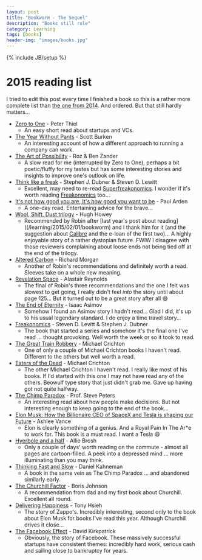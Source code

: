 ```yaml
---
layout: post
title: "Bookworm - The Sequel"
description: "Books still rule"
category: Learning
tags: [books]
header-img: "images/books.jpg"
---
```

{% include JB/setup %}

# 2015 reading list
I tried to edit this post every time I finished a book so this is a rather more complete list than [the one from 2014](/learning/2015/02/01/bookworm).  And ordered.  But that still hardly matters...

* [Zero to One](http://www.amazon.co.uk/Zero-One-Notes-Start-Future-ebook/dp/B00KHX0II4/ref=pd_sim_b_10?ie=UTF8&refRID=010DRYF5M966WF0FPFPN) - Peter Thiel
  * An easy short read about startups and VCs.
* [The Year Without Pants](http://www.amazon.co.uk/Year-Without-Pants-WordPress-Com-Hardcover/dp/B00GOH3D34/ref=sr_1_cc_2?s=aps&ie=UTF8&qid=1422128167&sr=1-2-catcorr&keywords=the+year+without+pants) - Scott Burken
  * An interesting account of how a different approach to running a company can work.
* [The Art of Possibility](http://www.amazon.co.uk/Art-Possibility-Transforming-Professional-Hardcover/dp/B00GSCMDRW/ref=sr_1_2?s=books&ie=UTF8&qid=1422128361&sr=1-2&keywords=the+art+of+the+possibility) - Roz & Ben Zander
  * A slow read for me (interrupted by Zero to One), perhaps a bit poetic/fluffy for my tastes but has some interesting stories and insights to improve one's outlook on life.
* [Think like a freak](http://www.amazon.co.uk/Think-Like-Freak-Smarter-Everything/dp/1846147557) - Stephen J. Dubner & Steven D. Lewitt
  * Excellent, may need to re-read [Superfreakonomics](http://www.amazon.co.uk/Superfreakonomics-Cooling-Patriotic-Prostitutes-Insurance/dp/0141030704/ref=pd_bxgy_b_img_y).  I wonder if it's worth reading [Freakonomics](http://www.amazon.co.uk/Freakonomics-Economist-Explores-Hidden-Everything/dp/0141019018/ref=pd_bxgy_b_img_y) too...
* [It's not how good you are, It's how good you want to be](http://www.amazon.co.uk/Its-Not-How-Good-Want/dp/0714843377/ref=sr_1_9?ie=UTF8&qid=1423090505&sr=8-9&keywords=be+who+you+want+to+be) - Paul Arden
  * A one-day read.  Entertaining advice for the brave...
* [Wool, Shift, Dust trilogy](http://www.amazon.co.uk/Wool-Trilogy-Shift-Dust-ebook/dp/B00I96357W/ref=sr_1_2?ie=UTF8&qid=1427043593&sr=8-2&keywords=wool%2C+shift%2C+dust) - Hugh Howey
  * Recommended by Robin after [last year's post about reading]((/learning/2015/02/01/bookworm) and I thank him for it (and the suggestion about [Calibre](http://calibre-ebook.com) and the e-loan of the first two)...  A highly enjoyable story of a rather dystopian future.  FWIW I disagree with those reviewers complaining about loose ends not being tied off at the end of the trilogy.
* [Altered Carbon](http://www.amazon.co.uk/Altered-Carbon-GOLLANCZ-Richard-Morgan/dp/0575081244) - Richard Morgan
  * Another of Robin's recommendations and definitely worth a read.  Sleeves take on a whole new meaning.
* [Revelation Space](http://www.amazon.co.uk/Revelation-Space-Alastair-Reynolds/dp/0575083093/ref=sr_1_1?ie=UTF8&qid=1428312406&sr=8-1&keywords=revelation+space) - Alastair Reynolds
  * The final of Robin's three recommendations and the one I felt was slowest to get going, I really didn't feel _into_ the story until about page 125...  But it turned out to be a great story after all :smile:
* [The End of Eternity](http://www.amazon.co.uk/End-Eternity-Panther-Science-Fiction/dp/0586024409/ref=sr_1_1?s=books&ie=UTF8&qid=1431643224&sr=1-1&keywords=end+eternity) - Isaac Asimov
  * Somehow I found an Asimov story I hadn't read...  Glad I did, it's up to his usual legendary standard.  I do enjoy a time travel story...
* [Freakonomics](http://www.amazon.co.uk/Freakonomics-Economist-Explores-Hidden-Everything-ebook/dp/B002RPCOH8/ref=sr_1_1?s=books&ie=UTF8&qid=1431643374&sr=1-1&keywords=freakonomics) - Steven D. Levitt & Stephen J. Dubner
  * The book that started a series and somehow it's the final one I've read ... thought provoking.  Well worth the week or so it took to read.
* [The Great Train Robbery](http://www.amazon.co.uk/Great-Train-Robbery-Michael-Crichton/dp/009948241X/ref=sr_1_2?s=books&ie=UTF8&qid=1432588554&sr=1-2&keywords=the+great+train+robbery) - Michael Crichton
  * One of only a couple of Michael Crichton books I haven't read.  Different to the others but well worth a read.
* [Eaters of the Dead](http://www.amazon.co.uk/Eaters-Dead-Michael-Crichton/dp/0099222825/ref=sr_1_1?ie=UTF8&qid=1433454460&sr=8-1&keywords=eaters+of+the+dead) - Michael Crichton
  * The other Michael Crichton I haven't read.  I really like most of his books.  If I'd started with this one I may not have read any of the others.  Beowulf type story that just didn't grab me.  Gave up having got not quite halfway.
* [The Chimp Paradox](http://www.amazon.co.uk/Chimp-Paradox-Management-Programme-Confidence/dp/009193558X/ref=sr_1_1?s=books&ie=UTF8&qid=1433454488&sr=1-1&keywords=the+chimp+paradox) - Prof. Steve Peters
  * An interesting read about how people make decisions.  But not interesting enough to keep going to the end of the book...
* [Elon Musk: How the Billionaire CEO of SpaceX and Tesla is shaping our Future](http://www.amazon.co.uk/Elon-Musk-Billionaire-SpaceX-shaping/dp/075355562X/ref=sr_1_1?s=books&ie=UTF8&qid=1434402586&sr=1-1&keywords=elon+musk) - Ashlee Vance
  * Elon is clearly something of a genius.  And a Royal Pain In The Ar*e to work for.  This book is a must read.  I want a Tesla :smile:
* [Hyerbole and a half](http://www.amazon.co.uk/Hyperbole-Half-Unfortunate-Situations-Mechanisms/dp/0224095374/ref=sr_1_1?s=books&ie=UTF8&qid=1435213562&sr=1-1&keywords=hyperbole+and+a+half) - Allie Brosh
  * Only a couple of days' worth reading on the commute - almost all pages are cartoon-filled.  A peek into a depressed mind ... more illuminating than you may think.
* [Thinking Fast and Slow](http://www.amazon.co.uk/Thinking-Fast-Slow-Daniel-Kahneman/dp/0141033576/ref=sr_1_1?ie=UTF8&qid=1436044632&sr=8-1&keywords=thinking+fast+and+slow) - Daniel Kahneman
  * A book in the same vein as The Chimp Paradox ... and abandoned similarly early.
* [The Churchill Factor](http://www.amazon.co.uk/Churchill-Factor-How-Made-History/dp/144478305X/ref=sr_1_1?s=diy&ie=UTF8&qid=1436044556&sr=8-1&keywords=churchill+johnson) - Boris Johnson
  * A recommendation from dad and my first book about Churchill.  Excellent all round.
* [Delivering Happiness](http://www.amazon.co.uk/Delivering-Happiness-Profits-Passion-Purpose/dp/0446563048/ref=tmm_hrd_swatch_0?_encoding=UTF8&qid=1438291580&sr=1-1) - Tony Hsieh
  * The story of Zappo's.  Incredibly interesting, second only to the book about Elon Musk for books I've read this year.  Although Churchill drives it close...
* [The Facebook Effect](http://www.amazon.co.uk/Facebook-Effect-Inside-Company-Connecting/dp/1439102112/ref=tmm_hrd_swatch_0?_encoding=UTF8&qid=1438291608&sr=1-1) - David Kirkpatrick
  * Obviously, the story of Facebook.  These massively successful startups have consistent themes: incredibly hard work, serious cash and sailing close to bankruptcy for years.

